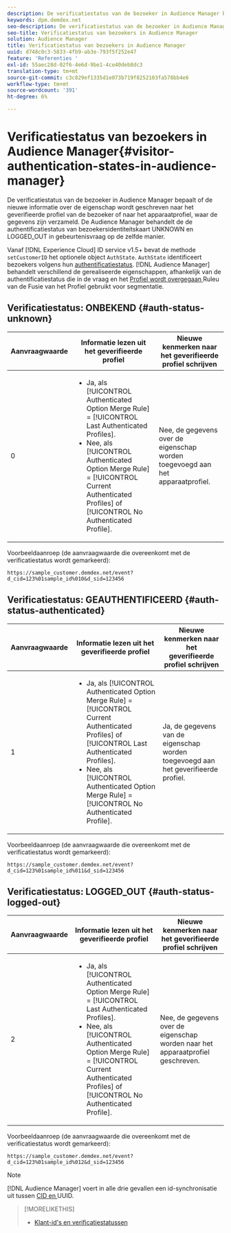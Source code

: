 ```yaml
---
description: De verificatiestatus van de bezoeker in Audience Manager bepaalt of de nieuwe informatie over de eigenschap wordt geschreven naar het geverifieerde profiel van de bezoeker of naar het apparaatprofiel, waar de gegevens zijn verzameld. De Audience Manager behandelt de de authentificatiestatus van bezoekersidentiteitskaart UNKNOWN en LOGGED_OUT in gebeurtenisvraag op de zelfde manier.
keywords: dpm.demdex.net
seo-description: De verificatiestatus van de bezoeker in Audience Manager bepaalt of de nieuwe informatie over de eigenschap wordt geschreven naar het geverifieerde profiel van de bezoeker of naar het apparaatprofiel, waar de gegevens zijn verzameld. De Audience Manager behandelt de de authentificatiestatus van bezoekersidentiteitskaart UNKNOWN en LOGGED_OUT in gebeurtenisvraag op de zelfde manier.
seo-title: Verificatiestatus van bezoekers in Audience Manager
solution: Audience Manager
title: Verificatiestatus van bezoekers in Audience Manager
uuid: d748c0c3-5833-4fb9-ab3e-793f5f252e47
feature: 'Referenties '
exl-id: 55aec28d-02f6-4e6d-9be1-4ce40deb8dc3
translation-type: tm+mt
source-git-commit: c3c829ef1335d1e073b719f8252103fa578bb4e6
workflow-type: tm+mt
source-wordcount: '391'
ht-degree: 6%

---
```


# Verificatiestatus van bezoekers in Audience Manager{#visitor-authentication-states-in-audience-manager}

De verificatiestatus van de bezoeker in Audience Manager bepaalt of de nieuwe informatie over de eigenschap wordt geschreven naar het geverifieerde profiel van de bezoeker of naar het apparaatprofiel, waar de gegevens zijn verzameld. De Audience Manager behandelt de de authentificatiestatus van bezoekersidentiteitskaart UNKNOWN en LOGGED_OUT in gebeurtenisvraag op de zelfde manier.

Vanaf [!DNL Experience Cloud] ID service v1.5+ bevat de methode `setCustomerID` het optionele object `AuthState`. `AuthState` identificeert bezoekers volgens hun  [authentificatiestatus](https://docs.adobe.com/content/help/en/id-service/using/reference/authenticated-state.html). [!DNL Audience Manager] behandelt verschillend de gerealiseerde eigenschappen, afhankelijk van de authentificatiestatus die in de vraag en het  [Profiel wordt overgegaan ](../features/profile-merge-rules/merge-rules-dashboard.md) Ruleu van de Fusie van het Profiel gebruikt voor segmentatie.

## Verificatiestatus: ONBEKEND {#auth-status-unknown}

| Aanvraagwaarde | Informatie lezen uit het geverifieerde profiel | Nieuwe kenmerken naar het geverifieerde profiel schrijven |
|---|---|---|
| 0 | <ul><li>Ja, als [!UICONTROL Authenticated Option Merge Rule] = [!UICONTROL Last Authenticated Profiles].</li><li>Nee, als [!UICONTROL Authenticated Option Merge Rule] = [!UICONTROL Current Authenticated Profiles] of [!UICONTROL No Authenticated Profile].</li></ul> | Nee, de gegevens over de eigenschap worden toegevoegd aan het apparaatprofiel. |

Voorbeeldaanroep (de aanvraagwaarde die overeenkomt met de verificatiestatus wordt gemarkeerd):

`https://sample_customer.demdex.net/event?d_cid=123%01sample_id%010&d_sid=123456`

## Verificatiestatus: GEAUTHENTIFICEERD {#auth-status-authenticated}

| Aanvraagwaarde | Informatie lezen uit het geverifieerde profiel | Nieuwe kenmerken naar het geverifieerde profiel schrijven |
|---|---|---|
| 1 | <ul><li>Ja, als [!UICONTROL Authenticated Option Merge Rule] = [!UICONTROL Current Authenticated Profiles] of [!UICONTROL Last Authenticated Profiles].</li><li>Nee, als [!UICONTROL Authenticated Option Merge Rule] = [!UICONTROL No Authenticated Profile].</li></ul> | Ja, de gegevens van de eigenschap worden toegevoegd aan het geverifieerde profiel. |

Voorbeeldaanroep (de aanvraagwaarde die overeenkomt met de verificatiestatus wordt gemarkeerd):

`https://sample_customer.demdex.net/event?d_cid=123%01sample_id%011&d_sid=123456`

## Verificatiestatus: LOGGED_OUT {#auth-status-logged-out}

| Aanvraagwaarde | Informatie lezen uit het geverifieerde profiel | Nieuwe kenmerken naar het geverifieerde profiel schrijven |
|---|---|---|
| 2 | <ul><li>Ja, als [!UICONTROL Authenticated Option Merge Rule] = [!UICONTROL Last Authenticated Profiles].</li><li>Nee, als [!UICONTROL Authenticated Option Merge Rule] = [!UICONTROL Current Authenticated Profiles] of [!UICONTROL No Authenticated Profile].</li></ul> | Nee, de gegevens over de eigenschap worden naar het apparaatprofiel geschreven. |

Voorbeeldaanroep (de aanvraagwaarde die overeenkomt met de verificatiestatus wordt gemarkeerd):

`https://sample_customer.demdex.net/event?d_cid=123%01sample_id%012&d_sid=123456`

>[!NOTE]
>
>[!DNL Audience Manager] voert in alle drie gevallen een id-synchronisatie uit tussen  [CID en ](../reference/ids-in-aam.md) UUID.

>[!MORELIKETHIS]
>
>* [Klant-id&#39;s en verificatiestatussen](https://docs.adobe.com/content/help/en/id-service/using/reference/authenticated-state.html)

